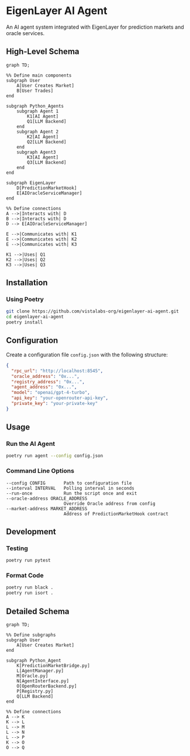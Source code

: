 # EigenLayer AI Agent

An AI agent system integrated with EigenLayer for prediction markets and oracle services.

## High-Level Schema

```mermaid
graph TD;

%% Define main components
subgraph User
    A[User Creates Market]
    B[User Trades]
end

subgraph Python_Agents
    subgraph Agent 1
        K1[AI Agent]
        Q1[LLM Backend]
    end
    subgraph Agent 2
        K2[AI Agent]
        Q2[LLM Backend]
    end
    subgraph Agent3
        K3[AI Agent]
        Q3[LLM Backend]
    end
end

subgraph EigenLayer
    D[PredictionMarketHook]
    E[AIOracleServiceManager]
end

%% Define connections
A -->|Interacts with| D
B -->|Interacts with| D
D --> E[AIOracleServiceManager]

E -->|Communicates with| K1
E -->|Communicates with| K2
E -->|Communicates with| K3

K1 -->|Uses| Q1
K2 -->|Uses| Q2
K3 -->|Uses| Q3
```


## Installation

### Using Poetry

```bash
git clone https://github.com/vistalabs-org/eigenlayer-ai-agent.git
cd eigenlayer-ai-agent
poetry install
```

## Configuration

Create a configuration file `config.json` with the following structure:

```json
{
  "rpc_url": "http://localhost:8545",
  "oracle_address": "0x...",
  "registry_address": "0x...",
  "agent_address": "0x...",
  "model": "openai/gpt-4-turbo",
  "api_key": "your-openrouter-api-key",
  "private_key": "your-private-key"
}
```


## Usage

### Run the AI Agent

```bash
poetry run agent --config config.json
```

### Command Line Options

```
--config CONFIG       Path to configuration file
--interval INTERVAL   Polling interval in seconds
--run-once            Run the script once and exit
--oracle-address ORACLE_ADDRESS
                      Override Oracle address from config
--market-address MARKET_ADDRESS
                      Address of PredictionMarketHook contract
```

## Development

### Testing

```bash
poetry run pytest
```

### Format Code

```bash
poetry run black .
poetry run isort .
```


## Detailed Schema


```mermaid
graph TD;

%% Define subgraphs
subgraph User
    A[User Creates Market]
end

subgraph Python_Agent
    K[PredictionMarketBridge.py]
    L[AgentManager.py]
    M[Oracle.py]
    N[AgentInterface.py]
    O[OpenRouterBackend.py]
    P[Registry.py]
    Q[LLM Backend]
end

%% Define connections
A --> K
K --> L
L --> M
L --> N
L --> P
K --> O
O --> Q
```